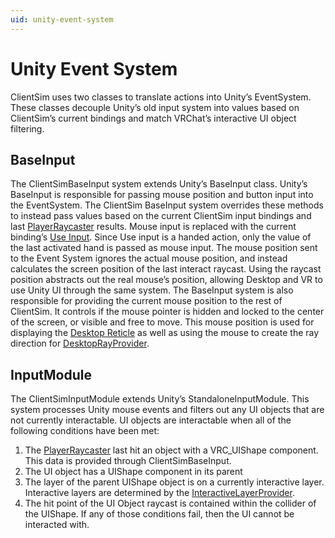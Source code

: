 ```yaml
---
uid: unity-event-system
---
```

# Unity Event System

ClientSim uses two classes to translate actions into Unity’s EventSystem. These classes decouple Unity’s old input system into values based on ClientSim’s current bindings and match VRChat’s interactive UI object filtering. 

## BaseInput

The ClientSimBaseInput system extends Unity’s BaseInput class. Unity’s BaseInput is responsible for passing mouse position and button input into the EventSystem. The ClientSim BaseInput system overrides these methods to instead pass values based on the current ClientSim input bindings and last [PlayerRaycaster](xref:player#raycaster) results. Mouse input is replaced with the current binding’s [Use Input](xref:input). Since Use input is a handed action, only the value of the last activated hand is passed as mouse input. The mouse position sent to the Event System ignores the actual mouse position, and instead calculates the screen position of the last interact raycast. Using the raycast position abstracts out the real mouse’s position, allowing Desktop and VR to use Unity UI through the same system.
The BaseInput system is also responsible for providing the current mouse position to the rest of ClientSim. It controls if the mouse pointer is hidden and locked to the center of the screen, or visible and free to move. This mouse position is used for displaying the [Desktop Reticle](xref:player#reticle) as well as using the mouse to create the ray direction for [DesktopRayProvider](xref:player#rayprovider).

## InputModule

The ClientSimInputModule extends Unity’s StandaloneInputModule. This system processes Unity mouse events and filters out any UI objects that are not currently interactable. UI objects are interactable when all of the following conditions have been met:

1. The [PlayerRaycaster](xref:player#playerraycaster) last hit an object with a VRC_UIShape component. This data is provided through ClientSimBaseInput.
2. The UI object has a UIShape component in its parent
3. The layer of the parent UIShape object is on a currently interactive layer. Interactive layers are determined by the [InteractiveLayerProvider](xref:interactive-layer-provider).
4. The hit point of the UI Object raycast is contained within the collider of the UIShape. If any of those conditions fail, then the UI cannot be interacted with.